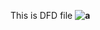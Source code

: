 This is DFD file
<b>
![a](https://cloud.githubusercontent.com/assets/25110634/22451452/4229f78e-e734-11e6-9728-16ae4cba02ab.png)
</b>
